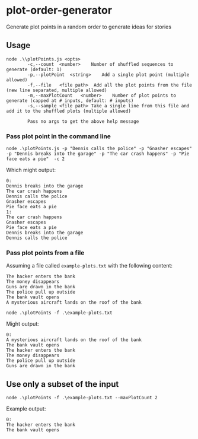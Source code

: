 # plot-order-generator
 Generate plot points in a random order to generate ideas for stories

## Usage
```
node .\\plotPoints.js <opts>
        -c,--count  <number>    Number of shuffled sequences to generate (default: 1)
        -p,--plotPoint  <string>    Add a single plot point (multiple allowed)
        -f,--file   <file path>  Add all the plot points from the file (new line separated, multiple allowed)
        -m,--maxPlotCount   <number>    Number of plot points to generate (capped at # inputs, default: # inputs)
        -s,--sample <file path> Take a single line from this file and add it to the shuffled plots (multiple allowed)

        Pass no args to get the above help message
```

### Pass plot point in the command line

`node .\plotPoints.js -p "Dennis calls the police" -p "Gnasher escapes" -p "Dennis breaks into the garage" -p "The car crash happens" -p "Pie face eats a pie"  -c 2`

Which might output:

```Text
0:
Dennis breaks into the garage
The car crash happens
Dennis calls the police
Gnasher escapes
Pie face eats a pie
1:
The car crash happens
Gnasher escapes
Pie face eats a pie
Dennis breaks into the garage
Dennis calls the police
```
### Pass plot points from a file

Assuming a file called `example-plots.txt` with the following content:

```Text
The hacker enters the bank
The money disappears
Guns are drawn in the bank
The police pull up outside
The bank vault opens
A mysterious aircraft lands on the roof of the bank
```

`node .\plotPoints -f .\example-plots.txt`

Might output:

```Text
0:
A mysterious aircraft lands on the roof of the bank
The bank vault opens
The hacker enters the bank
The money disappears
The police pull up outside
Guns are drawn in the bank
```

## Use only a subset of the input

`node .\plotPoints -f .\example-plots.txt --maxPlotCount 2`

Example output:

```
0:
The hacker enters the bank
The bank vault opens
```